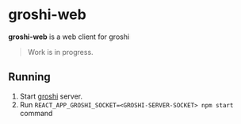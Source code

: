 # groshi-web
**groshi-web** is a web client for groshi

> Work is in progress.

## Running
1. Start [groshi](https://github.com/groshi-project/groshi) server.
2. Run `REACT_APP_GROSHI_SOCKET=<GROSHI-SERVER-SOCKET> npm start` command
